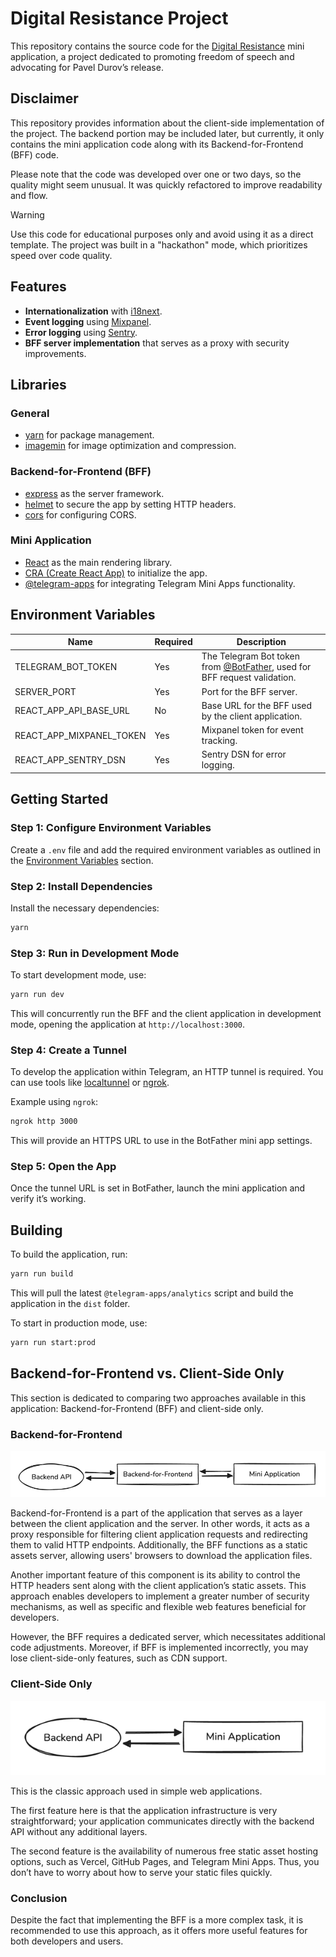 # Digital Resistance Project

This repository contains the source code for
the [Digital Resistance](https://t.me/tgresistancebot)
mini application, a project dedicated to promoting freedom of speech and
advocating for Pavel
Durov’s release.

## Disclaimer

This repository provides information about the client-side implementation of the
project. The
backend portion may be included later, but currently, it only contains the mini
application code
along with its Backend-for-Frontend (BFF) code.

Please note that the code was developed over one or two days, so the quality
might seem unusual. It
was quickly refactored to improve readability and flow.

> [!WARNING]
> Use this code for educational purposes only and avoid using it as a direct
> template. The project
> was built in a "hackathon" mode, which prioritizes speed over code quality.

## Features

- **Internationalization**
  with [i18next](https://www.npmjs.com/package/i18next).
- **Event logging** using [Mixpanel](http://mixpanel.com).
- **Error logging** using [Sentry](https://sentry.io).
- **BFF server implementation** that serves as a proxy with security
  improvements.

## Libraries

### General

- [yarn](https://yarnpkg.com/) for package management.
- [imagemin](https://www.npmjs.com/package/imagemin) for image optimization
  and compression.

### Backend-for-Frontend (BFF)

- [express](https://www.npmjs.com/package/express) as the server framework.
- [helmet](https://www.npmjs.com/package/helmet) to secure the app by
  setting HTTP headers.
- [cors](https://www.npmjs.com/package/cors) for configuring CORS.

### Mini Application

- [React](https://react.dev/) as the main rendering library.
- [CRA (Create React App)](https://create-react-app.dev/docs/getting-started/) to initialize the app.
- [@telegram-apps](https://docs.telegram-mini-apps.com/packages/telegram-apps-sdk-react/2-x) for integrating Telegram Mini Apps functionality.

## Environment Variables

| Name                     | Required | Description                                                                                        |
|--------------------------|----------|----------------------------------------------------------------------------------------------------|
| TELEGRAM_BOT_TOKEN       | Yes      | The Telegram Bot token from [@BotFather](https://t.me/botfather), used for BFF request validation. |
| SERVER_PORT              | Yes      | Port for the BFF server.                                                                           |
| REACT_APP_API_BASE_URL   | No       | Base URL for the BFF used by the client application.                                               |
| REACT_APP_MIXPANEL_TOKEN | Yes      | Mixpanel token for event tracking.                                                                 |
| REACT_APP_SENTRY_DSN     | Yes      | Sentry DSN for error logging.                                                                      |

## Getting Started

### Step 1: Configure Environment Variables

Create a `.env` file and add the required environment variables as outlined in
the [Environment Variables](#environment-variables) section.

### Step 2: Install Dependencies

Install the necessary dependencies:

```bash
yarn
```

### Step 3: Run in Development Mode

To start development mode, use:

```bash
yarn run dev
```

This will concurrently run the BFF and the client application in development
mode, opening the
application at `http://localhost:3000`.

### Step 4: Create a Tunnel

To develop the application within Telegram, an HTTP tunnel is required. You can
use tools
like [localtunnel](https://npmjs.com/package/localtunnel)
or [ngrok](https://www.npmjs.com/package/ngrok).

Example using `ngrok`:

```bash
ngrok http 3000
```

This will provide an HTTPS URL to use in the BotFather mini app settings.

### Step 5: Open the App

Once the tunnel URL is set in BotFather, launch the mini application and verify
it’s working.

## Building

To build the application, run:

```bash
yarn run build
```

This will pull the latest `@telegram-apps/analytics` script and build the
application in the `dist`
folder.

To start in production mode, use:

```bash
yarn run start:prod
```

## Backend-for-Frontend vs. Client-Side Only

This section is dedicated to comparing two approaches available in this
application: Backend-for-Frontend (BFF) and client-side only.

### Backend-for-Frontend

![Architecture](.github/bff-arch.png)

Backend-for-Frontend is a part of the application that serves as a layer between
the client application and the server. In other words, it acts as a proxy
responsible for filtering client application requests and redirecting them to
valid HTTP endpoints. Additionally, the BFF functions as a static assets server,
allowing users' browsers to download the application files.

Another important feature of this component is its ability to control the HTTP
headers sent along with the client application’s static assets. This approach
enables developers to implement a greater number of security mechanisms, as well
as specific and flexible web features beneficial for developers.

However, the BFF requires a dedicated server, which necessitates additional code
adjustments. Moreover, if BFF is implemented incorrectly, you may lose
client-side-only features, such as CDN support.

### Client-Side Only

![Architecture](.github/clientside-arch.png)

This is the classic approach used in simple web applications.

The first feature here is that the application infrastructure is very
straightforward; your application communicates directly with the backend API
without any additional layers.

The second feature is the availability of numerous free static asset hosting
options, such as Vercel, GitHub Pages, and Telegram Mini Apps. Thus, you don’t
have to worry about how to serve your static files quickly.

### Conclusion

Despite the fact that implementing the BFF is a more complex task, it is
recommended to use this approach, as it offers more useful features for both
developers and users.